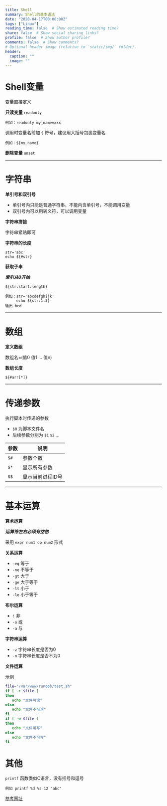 ```yaml
---
title: Shell
summary: Shell的基本语法
date: "2020-04-17T00:00:00Z"
tags: ["Linux"]
reading_time: false  # Show estimated reading time?
share: false  # Show social sharing links?
profile: false  # Show author profile?
comments: false  # Show comments?
# Optional header image (relative to `static/img/` folder).
header:
  caption: ""
  image: ""
---
```


# Shell变量


变量直接定义

**只读变量** `readonly`

	例如：readonly my_name=xxx

调用时变量名前加 `$` 符号，建议用大括号包裹变量名

	例如：${my_name}

**删除变量** `unset`

---

# 字符串

**单引号和双引号**

* 单引号内只能是普通字符串，不能内含单引号，不能调用变量
* 双引号内可以用转义符，可以调用变量

**字符串拼接**

字符串紧贴即可

**字符串的长度**

	str='abc'
	echo ${#str}

**获取子串**

***索引从0开始***

`${str:start:length}`

	例如：str='abcdefghijk'
	     echo ${str:1:3}
	输出 bcd

***

# 数组

**定义数组**

数组名=(值0 值1 ... 值n)

**数组长度**

`${#arr[*]}`

---

# 传递参数

执行脚本时传递的参数

* `$0` 为脚本文件名
* 后续参数分别为 `$1` `$2` ...

|参数|说明|
|----|-------|
|`$#`|参数个数|
|`$*`|显示所有参数|
|`$$`|显示当前进程ID号|

---

# 基本运算

**算术运算**


***运算符左右必须有空格***

采用 `expr num1 op num2` 形式


**关系运算**

* `-eq` 等于
* `-ne` 不等于
* `-gt` 大于
* `-ge` 大于等于
* `-lt` 小于
* `-le` 小于等于

**布尔运算**

* `!`  非
* `-o` 或
* `-a` 与

**字符串运算**

* `-z` 字符串长度是否为0
* `-n` 字符串长度是否不为0

**文件运算**

示例

```sh
file="/var/www/runoob/test.sh"
if [ -r $file ]
then
   echo "文件可读"
else
   echo "文件不可读"
fi
if [ -w $file ]
then
   echo "文件可写"
else
   echo "文件不可写"
fi
```

# 其他

`printf` 函数类似C语言，没有括号和逗号

	例如 printf %d %s 12 "abc"

[参考网址](https://www.runoob.com/linux/linux-shell-func.html "参考网址")